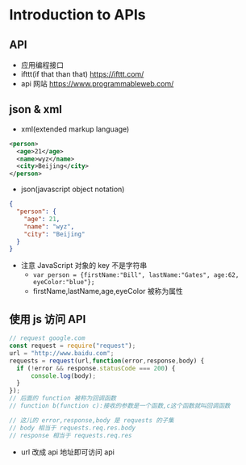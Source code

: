 # Introduction to APIs
## API 
- 应用编程接口
- ifttt(if that than that)  https://ifttt.com/
- api 网站 https://www.programmableweb.com/

## json & xml
- xml(extended markup language)
```xml
<person>
  <age>21</age>
  <name>wyz</name>
  <city>Beijing</city>
</person>
```
- json(javascript object notation)
```json
{
  "person": {
    "age": 21,
    "name": "wyz",
    "city": "Beijing"
  }
}
```
- 注意 JavaScript 对象的 key 不是字符串
  - `var person = {firstName:"Bill", lastName:"Gates", age:62, eyeColor:"blue"};`
  - firstName,lastName,age,eyeColor 被称为属性
  
## 使用 js 访问 API
```javascript
// request google.com
const request = require("request");
url = "http://www.baidu.com";
requests = request(url,function(error,response,body) {
  if (!error && response.statusCode === 200) {
      console.log(body);
  }
});
// 后面的 function 被称为回调函数
// function b(function c):接收的参数是一个函数,c这个函数就叫回调函数

// 这儿的 error,response,body 是 requests 的子集
// body 相当于 requests.req.res.body
// response 相当于 requests.req.res
```
- url 改成 api 地址即可访问 api
